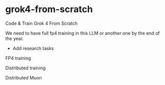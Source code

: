 # grok4-from-scratch
Code &amp; Train Grok 4 From Scratch

We need to have full fp4 training in this LLM or another one by the end of the year.
- Add research tasks

FP4 training

Distributed training

Distributed Muon
